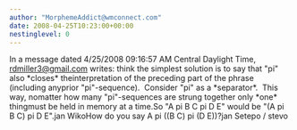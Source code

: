 ```yaml
---
author: "MorphemeAddict@wmconnect.com"
date: 2008-04-25T10:23:00+00:00
nestinglevel: 0
---
```

In a message dated 4/25/2008 09:16:57 AM Central Daylight Time, [rdmiller3@gmail.com](mailto://rdmiller3@gmail.com) writes:
 think the simplest solution is to say that "pi" also \*closes\* theinterpretation of the preceding part of the phrase (including anyprior "pi"-sequence).  Consider "pi" as a \*separator\*.  This way, nomatter how many "pi"-sequences are strung together only \*one\* thingmust be held in memory at a time.So "A pi B C pi D E" would be "(A pi B C) pi D E".jan WikoHow do you say A pi ((B C) pi (D E))?jan Setepo / stevo
